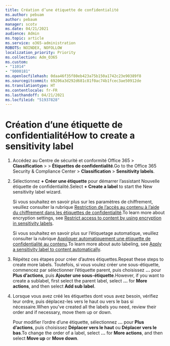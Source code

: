 ```yaml
---
title: Création d’une étiquette de confidentialité
ms.author: pebuam
author: pebaum
manager: scotv
ms.date: 04/21/2021
audience: Admin
ms.topic: article
ms.service: o365-administration
ROBOTS: NOINDEX, NOFOLLOW
localization_priority: Priority
ms.collection: Adm_O365
ms.custom:
- "11014"
- "9000181"
ms.openlocfilehash: 0daa46f35f80eb423a75b150a1742c23e90389f8
ms.sourcegitcommit: 69206a3d292d681c81f0ac74b1fcec3ae50912de
ms.translationtype: HT
ms.contentlocale: fr-FR
ms.lasthandoff: 04/21/2021
ms.locfileid: "51937828"
---
```

# <a name="how-to-create-a-sensitivity-label"></a><span data-ttu-id="274de-102">Création d’une étiquette de confidentialité</span><span class="sxs-lookup"><span data-stu-id="274de-102">How to create a sensitivity label</span></span>

1. <span data-ttu-id="274de-103">Accédez au Centre de sécurité et conformité Office 365 > **Classification** >  > **Étiquettes de confidentialité**.</span><span class="sxs-lookup"><span data-stu-id="274de-103">Go to the Office 365 Security & Compliance Center > **Classification** > **Sensitivity labels**.</span></span>

1. <span data-ttu-id="274de-104">Sélectionnez **+ Créer une étiquette** pour démarrer l’assistant Nouvelle étiquette de confidentialité.</span><span class="sxs-lookup"><span data-stu-id="274de-104">Select **+ Create a label** to start the New sensitivity label wizard.</span></span>

    <span data-ttu-id="274de-105">Si vous souhaitez en savoir plus sur les paramètres de chiffrement, veuillez consulter la rubrique [Restriction de l’accès au contenu à l’aide du chiffrement dans les étiquettes de confidentialité](https://go.microsoft.com/fwlink/?linkid=2106331).</span><span class="sxs-lookup"><span data-stu-id="274de-105">To learn more about encryption settings, see [Restrict access to content by using encryption in sensitivity labels](https://go.microsoft.com/fwlink/?linkid=2106331).</span></span>

    <span data-ttu-id="274de-106">Si vous souhaitez en savoir plus sur l’étiquetage automatique, veuillez consulter la rubrique [Appliquer automatiquement une étiquette de confidentialité au contenu](https://go.microsoft.com/fwlink/?linkid=2105837).</span><span class="sxs-lookup"><span data-stu-id="274de-106">To learn more about auto labeling, see [Apply a sensitivity label to content automatically](https://go.microsoft.com/fwlink/?linkid=2105837).</span></span>

1. <span data-ttu-id="274de-107">Répétez ces étapes pour créer d’autres étiquettes.</span><span class="sxs-lookup"><span data-stu-id="274de-107">Repeat these steps to create more labels.</span></span> <span data-ttu-id="274de-108">Toutefois, si vous voulez créer une sous-étiquette, commencez par sélectionner l’étiquette parent, puis choisissez **...** pour **Plus d’actions**, puis **Ajouter une sous-étiquette**.</span><span class="sxs-lookup"><span data-stu-id="274de-108">However, if you want to create a sublabel, first select the parent label, select **...** for **More actions**, and then select **Add sub label**.</span></span>

1. <span data-ttu-id="274de-109">Lorsque vous avez créé les étiquettes dont vous avez besoin, vérifiez leur ordre, puis déplacez-les vers le haut ou vers le bas si nécessaire.</span><span class="sxs-lookup"><span data-stu-id="274de-109">When you've created all the labels you need, review their order and if necessary, move them up or down.</span></span> 
    
    <span data-ttu-id="274de-110">Pour modifier l’ordre d’une étiquette, sélectionnez **...** pour **Plus d’actions**, puis choisissez **Déplacer vers le haut** ou **Déplacer vers le bas**.</span><span class="sxs-lookup"><span data-stu-id="274de-110">To change the order of a label, select **...** for **More actions**, and then select **Move up** or **Move down**.</span></span>
